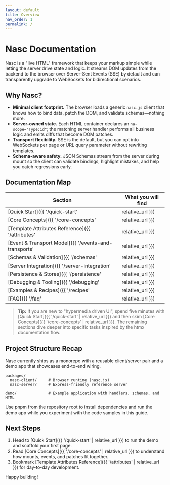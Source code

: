 ```yaml
---
layout: default
title: Overview
nav_order: 1
permalink: /
---
```


# Nasc Documentation

Nasc is a "live HTML" framework that keeps your markup simple while letting the server drive state and logic. It streams DOM updates from the backend to the browser over Server-Sent Events (SSE) by default and can transparently upgrade to WebSockets for bidirectional scenarios.

## Why Nasc?

- **Minimal client footprint.** The browser loads a generic `nasc.js` client that knows how to bind data, patch the DOM, and validate schemas—nothing more.
- **Server-owned state.** Each HTML container declares an `na-scope="Type:id"`; the matching server handler performs all business logic and emits diffs that become DOM patches.
- **Transport flexibility.** SSE is the default, but you can opt into WebSockets per page or URL query parameter without rewriting templates.
- **Schema-aware safety.** JSON Schemas stream from the server during mount so the client can validate bindings, highlight mistakes, and help you catch regressions early.

## Documentation Map

| Section | What you will find |
| --- | --- |
| [Quick Start]({{ '/quick-start' | relative_url }}) | Spin up the demo, wire a page to handlers, and deploy.
| [Core Concepts]({{ '/core-concepts' | relative_url }}) | Learn how instances, bindings, events, and diffs interact.
| [Template Attributes Reference]({{ '/attributes' | relative_url }}) | Detailed behavior for every `na-*` attribute.
| [Event & Transport Model]({{ '/events-and-transports' | relative_url }}) | Understand how SSE/WS streams, payloads, and fallbacks work.
| [Schemas & Validation]({{ '/schemas' | relative_url }}) | How JSON Schema powers runtime validation and tooling.
| [Server Integration]({{ '/server-integration' | relative_url }}) | Use `attachNasc`, SSR middleware, and custom stores.
| [Persistence & Stores]({{ '/persistence' | relative_url }}) | Implement the store contract or plug in SQLite adapters.
| [Debugging & Tooling]({{ '/debugging' | relative_url }}) | Tips for tracing patches, schema overlays, and manifests.
| [Examples & Recipes]({{ '/recipes' | relative_url }}) | Patterns distilled from the bundled demo app.
| [FAQ]({{ '/faq' | relative_url }}) | Answers to the most common architectural questions.

> **Tip:** If you are new to "hypermedia driven UI", spend five minutes with [Quick Start]({{ '/quick-start' | relative_url }}) and then skim [Core Concepts]({{ '/core-concepts' | relative_url }}). The remaining sections dive deeper into specific tasks inspired by the htmx documentation flow.

## Project Structure Recap

Nasc currently ships as a monorepo with a reusable client/server pair and a demo app that showcases end-to-end wiring.

```
packages/
  nasc-client/     # Browser runtime (nasc.js)
  nasc-server/     # Express-friendly reference server

demo/              # Example application with handlers, schemas, and HTML
```

Use pnpm from the repository root to install dependencies and run the demo app while you experiment with the code samples in this guide.

## Next Steps

1. Head to [Quick Start]({{ '/quick-start' | relative_url }}) to run the demo and scaffold your first page.
2. Read [Core Concepts]({{ '/core-concepts' | relative_url }}) to understand how mounts, events, and patches fit together.
3. Bookmark [Template Attributes Reference]({{ '/attributes' | relative_url }}) for day-to-day development.

Happy building!
